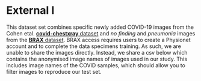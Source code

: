 # External I

This dataset set combines specific newly added COVID-19 images from the Cohen etal. [**covid-chestxray** dataset](https://github.com/ieee8023/covid-chestxray-dataset) and *no finding* and *pneumonia* images from the [**BRAX** dataset](https://physionet.org/content/brax/1.1.0/). BRAX access requires users to create a Physionet account and to complete the data specimens training. As such, we are unable to share the images directly. Instead, we share a csv below which contains the anonymised image names of images used in our study. This includes image names of the COVID samples, which should allow you to filter images to reproduce our test set.
